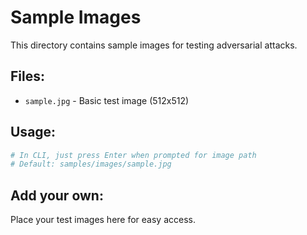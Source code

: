 # Sample Images

This directory contains sample images for testing adversarial attacks.

## Files:
- `sample.jpg` - Basic test image (512x512)

## Usage:
```bash
# In CLI, just press Enter when prompted for image path
# Default: samples/images/sample.jpg
```

## Add your own:
Place your test images here for easy access.
